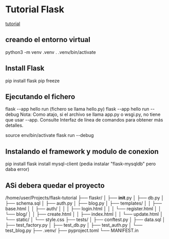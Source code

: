 # Tutorial Flask 
[tutorial](https://flask.palletsprojects.com/)

## creando el entorno virtual
python3 -m venv .venv
. .venv/bin/activate

## Install Flask
pip install flask
pip freeze

## Ejecutando el fichero
flask --app hello run       (fichero se llama hello.py)
flask --app hello run --debug
Nota:
Como atajo, si el archivo se llama app.py o wsgi.py, no tiene que usar --app. Consulte Interfaz de línea de comandos para obtener más detalles.


source env/bin/activate
flask run --debug

## Instalando el framework y modulo de conexion
pip install flask
install mysql-client    (pedia instalar "flask-mysqldb" pero daba error)


## ASi debera quedar el proyecto
/home/user/Projects/flask-tutorial
├── flaskr/
│   ├── __init__.py
│   ├── db.py
│   ├── schema.sql
│   ├── auth.py
│   ├── blog.py
│   ├── templates/
│   │   ├── base.html
│   │   ├── auth/
│   │   │   ├── login.html
│   │   │   └── register.html
│   │   └── blog/
│   │       ├── create.html
│   │       ├── index.html
│   │       └── update.html
│   └── static/
│       └── style.css
├── tests/
│   ├── conftest.py
│   ├── data.sql
│   ├── test_factory.py
│   ├── test_db.py
│   ├── test_auth.py
│   └── test_blog.py
├── .venv/
├── pyproject.toml
└── MANIFEST.in
